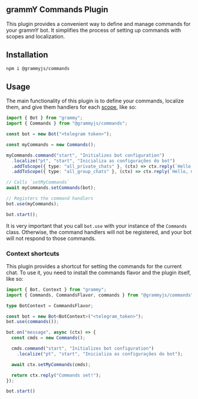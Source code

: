 ## grammY Commands Plugin

This plugin provides a convenient way to define and manage commands for your grammY bot. It simplifies the process of setting up commands with scopes and localization.

## Installation


```sh
npm i @grammyjs/commands
```

## Usage

The main functionality of this plugin is to define your commands, localize them, and give them handlers for each [scope](https://core.telegram.org/bots/api#botcommandscope), like so:


```typescript
import { Bot } from "grammy";
import { Commands } from "@grammyjs/commands";

const bot = new Bot("<telegram token>");

const myCommands = new Commands();

myCommands.command("start", "Initializes bot configuration")
  .localize("pt", "start", "Inicializa as configurações do bot")
  .addToScope({ type: "all_private_chats" }, (ctx) => ctx.reply(`Hello, ${ctx.chat.first_name}!`))
  .addToScope({ type: "all_group_chats" }, (ctx) => ctx.reply(`Hello, members of ${ctx.chat.title}!`));

// Calls `setMyCommands`
await myCommands.setCommands(bot);

// Registers the command handlers
bot.use(myCommands);

bot.start();
```

It is very important that you call `bot.use` with your instance of the `Commands` class.
Otherwise, the command handlers will not be registered, and your bot will not respond to those commands.

### Context shortcuts

This plugin provides a shortcut for setting the commands for the current chat.
To use it, you need to install the commands flavor and the plugin itself, like so:

```typescript
import { Bot, Context } from "grammy";
import { Commands, CommandsFlavor, commands } from "@grammyjs/commands";

type BotContext = CommandsFlavor;

const bot = new Bot<BotContext>("<telegram_token>");
bot.use(commands());

bot.on("message", async (ctx) => {
  const cmds = new Commands();

  cmds.command("start", "Initializes bot configuration")
    .localize("pt", "start", "Inicializa as configurações do bot");

  await ctx.setMyCommands(cmds);

  return ctx.reply("Commands set!");
});

bot.start()
```